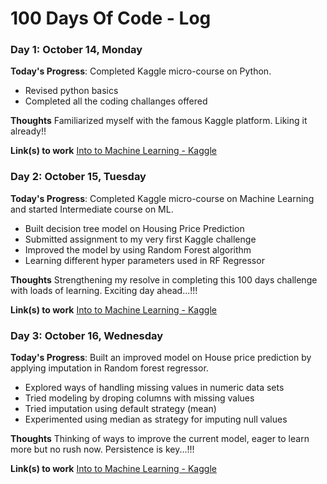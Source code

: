 # 100 Days Of Code - Log

### Day 1: October 14, Monday

**Today's Progress**: Completed Kaggle micro-course on Python.

- Revised python basics
- Completed all the coding challanges offered

**Thoughts** Familiarized myself with the famous Kaggle platform. Liking it already!!

**Link(s) to work**
[Into to Machine Learning - Kaggle](https://github.com/arntony/kaggle/tree/master/housing_price_prediction)


### Day 2: October 15, Tuesday

**Today's Progress**: Completed Kaggle micro-course on Machine Learning and started Intermediate course on ML.

- Built decision tree model on Housing Price Prediction
- Submitted assignment to my very first Kaggle challenge
- Improved the model by using Random Forest algorithm
- Learning different hyper parameters used in RF Regressor

**Thoughts** Strengthening my resolve in completing this 100 days challenge with loads of learning. Exciting day ahead...!!!

**Link(s) to work**
[Into to Machine Learning - Kaggle](https://github.com/arntony/kaggle/tree/master/housing_price_prediction)


### Day 3: October 16, Wednesday

**Today's Progress**: Built an improved model on House price prediction by applying imputation in Random forest regressor.

- Explored ways of handling missing values in numeric data sets
- Tried modeling by droping columns with missing values
- Tried imputation using default strategy (mean)
- Experimented using median as strategy for imputing null values

**Thoughts** Thinking of ways to improve the current model, eager to learn more but no rush now. Persistence is key...!!!

**Link(s) to work**
[Into to Machine Learning - Kaggle](https://github.com/arntony/kaggle/tree/master/housing_price_prediction)
